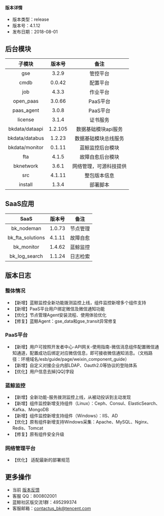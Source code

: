 
#### 版本详情

- 版本类型：release 
- 版本号：4.1.12
- 发布日期：2018-08-01


## 后台模块 

|     子模块     | 版本号  |          备注          |
|:--------------:|:-------:|:----------------------:|
|      gse       |  3.2.9  |        管控平台        |
|      cmdb      | 0.0.42  |        配置平台        |
|      job       |  4.3.3  |        作业平台        |
|   open_paas    | 3.0.66 |        PaaS平台        |
|   paas_agent   |  3.0.8  |        PaaS平台        |
|    license     |  3.1.4  |        证书服务        |
| bkdata/dataapi | 1.2.105 |  数据基础模块api服务   |
| bkdata/databus | 1.2.23  |  数据基础模块总线服务  |
| bkdata/monitor | 0.1.11  |    蓝鲸监控后台模块    |
|      fta       |  4.1.5  |    故障自愈后台模块    |
|   bknetwork    |  3.6.1  | 网络管理，可源科技提供 |
|      src       | 4.1.11  |      整包版本信息      |
|    install     |    1.3.4   |        部署脚本        |

## SaaS应用 

|       SaaS       | 版本号 |   备注   |
|:----------------:|:------:|:--------:|
|    bk_nodeman    | 1.0.73 | 节点管理 |
| bk_fta_solutions | 4.1.11 | 故障自愈 |
|    bk_monitor    | 1.4.62 | 蓝鲸监控 |
|  bk_log_search   | 1.1.24 | 日志检索 |

## 版本日志 

### 整体情况

- 【新增】蓝鲸监控全新功能拨测监控上线，组件监控新增多个组件支持
- 【新增】PaaS平台用户绑定微信及微信通知功能
- 【优化】节点管理Agent安装流程、使用体验优化
- 【修复】蓝鲸Agent：gse_data和gse_transit异常修复

### PaaS平台

- 【新增】用户可按照开发者中心-API网关-使用指南-微信消息组件配置微信通知通道，配置成功后绑定对应微信信息，即可接收微信通知消息。（文档路径：环境域名/esb/guide/page/weixin_component_guide）
- 【新增】自定义对接企业内部LDAP、Oauth2.0等协议的登陆体系
- 【优化】用户信息去掉[QQ]字段

### 蓝鲸监控

- 【新增】全新功能-服务拨测监控上线，从被动投诉到主动发现
- 【新增】组件监控新增支持组件（Linux）：Ceph、Consul、ElasticSearch、Kafka、MongoDB
- 【新增】组件监控新增支持组件（Windows）：IIS、AD
- 【优化】原有组件新增支持Windows采集：Apache、MySQL、Nginx、Redis、Tomcat
- 【修复】原有组件安全升级

### 网络管理平台

- 【优化】 适配最新的部署规范

## 更多操作

- 当前 [版本反馈](http://bk.tencent.com/s-mart/community)
- 客服 QQ：800802001
- 蓝鲸社区版交流1群：495299374
- 客服邮箱：contactus_bk@tencent.com
